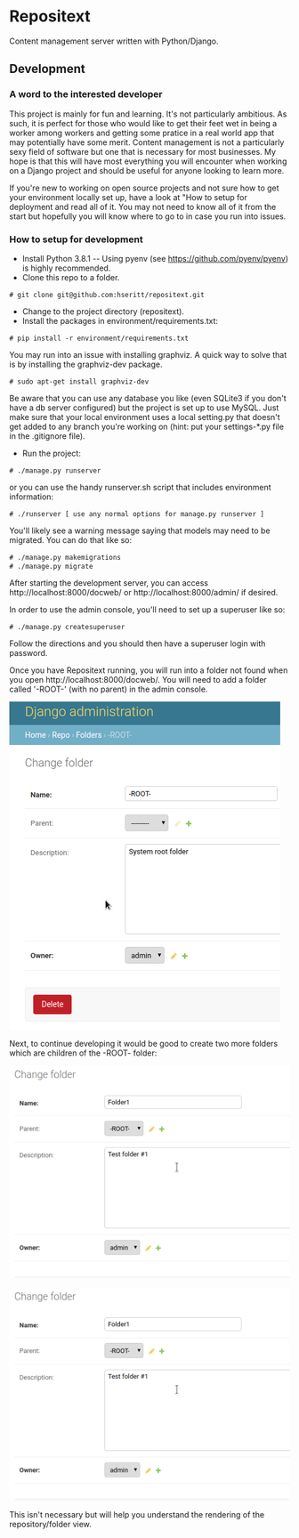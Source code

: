 # Repositext

Content management server written with Python/Django.

## Development

### A word to the interested developer

This project is mainly for fun and learning. It's not particularly ambitious. As such, it is perfect for those who would like to get their feet wet in being a worker among workers and getting some pratice in a real world app that may potentially have some merit. Content management is not a particularly sexy field of software but one that is necessary for most businesses. My hope is that this will have most everything you will encounter when working on a Django project and should be useful for anyone looking to learn more.

If you're new to working on open source projects and not sure how to get your environment locally set up, have a look at "How to setup for deployment and read all of it. You may not need to know all of it from the start but hopefully you will know where to go to in case you run into issues.

### How to setup for development

* Install Python 3.8.1 -- Using pyenv (see https://github.com/pyenv/pyenv) is highly recommended.
* Clone this repo to a folder.

```
# git clone git@github.com:hseritt/repositext.git
```

* Change to the project directory (repositext).
* Install the packages in environment/requirements.txt:

```
# pip install -r environment/requirements.txt
```

You may run into an issue with installing graphviz. A quick way to solve that is by installing the graphviz-dev package.

```
# sudo apt-get install graphviz-dev
```

Be aware that you can use any database you like (even SQLite3 if you don't have a db server configured) but the project is set up to use MySQL. Just make sure that your local environment uses a local setting.py that doesn't get added to any branch you're working on (hint: put your settings-\*.py file in the .gitignore file).

* Run the project:

```
# ./manage.py runserver
```

or you can use the handy runserver.sh script that includes environment information:

```
# ./runserver [ use any normal options for manage.py runserver ]
```

You'll likely see a warning message saying that models may need to be migrated. You can do that like so:

```
# ./manage.py makemigrations
# ./manage.py migrate
```

After starting the development server, you can access http://localhost:8000/docweb/ or http://localhost:8000/admin/ if desired.

In order to use the admin console, you'll need to set up a superuser like so:

```
# ./manage.py createsuperuser
```

Follow the directions and you should then have a superuser login with password.

Once you have Repositext running, you will run into a folder not found when you open http://localhost:8000/docweb/. You will need to add a folder called '-ROOT-' (with no parent) in the admin console.

![Add root folder in django admin](docs/screenshots/add_root_folder.png)

Next, to continue developing it would be good to create two more folders which are children of the -ROOT- folder:

![Add root folder in django admin](docs/screenshots/add_test_folder1.png)

![Add root folder in django admin](docs/screenshots/add_test_folder1.png)

This isn't necessary but will help you understand the rendering of the repository/folder view.
